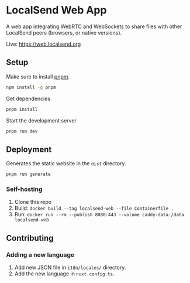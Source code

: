 # LocalSend Web App

A web app integrating WebRTC and WebSockets to share files with other LocalSend peers (browsers, or native versions).

Live: https://web.localsend.org

## Setup

Make sure to install [pnpm](https://pnpm.io).

```bash
npm install -g pnpm
```

Get dependencies

```bash
pnpm install
```

Start the development server

```bash
pnpm run dev
```

## Deployment

Generates the static website in the `dist` directory.

```bash
pnpm run generate
```

### Self-hosting

1. Clone this repo
2. Build: `docker build --tag localsend-web --file Containerfile .`
3. Run: `docker run --rm --publish 8080:443 --volume caddy-data:/data localsend-web`

## Contributing

### Adding a new language

1. Add new JSON file in `i18n/locales/` directory.
2. Add the new language in `nuxt.config.ts`.

